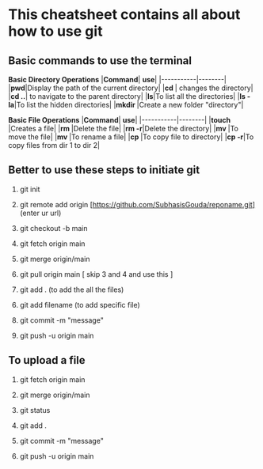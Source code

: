# This cheatsheet contains all about how to use git

## Basic commands to use the terminal

**Basic Directory Operations**
|**Command**| **use**|
|-----------|--------|
|**pwd**|Display the path of the current directory|
|**cd <destinatondirectory>**| changes the directory| 
|**cd ..**| to navigate to the parent directory|
|**ls**|To list all the directories|
|**ls -la**|To list the hidden directories|
|**mkdir <directory>**|Create a new folder "directory"|

**Basic File Operations**
|**Command**| **use**|
|-----------|--------|
|**touch <file>**|Creates a file|
|**rm <file>**|Delete the file|
|**rm -r<directory>**|Delete the directory|
|**mv <file><directory>**|To move the file|
|**mv <file-old><file-new>**|To rename a file|
|**cp <file><directory>**|To copy file to directory|
|**cp -r<directory1><directory2>**|To copy files from dir 1 to dir 2|

## Better to use these steps to initiate git 
<!--if you haven't initialised before-->
1. git init 
<!-- now add the url of your repository without using "[" "]"-->
2. git remote add origin [https://github.com/SubhasisGouda/reponame.git] (enter ur url)
<!-- here i have changed my branch to main from master -->
3. git checkout -b main
<!-- here i have fetched the main branch this basically checks the changes done on the online repository -->
4. git fetch origin main 
<!-- now i have merged the changes with my local repository -->
5. git merge origin/main
<!-- git pull can be used to insantly merge the changes -->
<!-- git pull is different from git merge it directly clones the changes of repository-->
6. git pull origin main [ skip 3 and 4 and use this ]
<!-- now add the files you want to add to the remote repository -->
7. git add . (to add the all the files)
<!-- use this if you want to stage a particular file -->
6. git add filename (to add specific file)
<!-- now commit the changes you have made and add an update message -->
8. git commit -m "message"
<!-- now push the changes to the remote repository-->
9. git push -u origin main

## To upload a file 
<!-- To update changes -->
1. git fetch origin main 
<!-- merge the changes with my local repository -->
2. git merge origin/main
<!-- to check the status -->
3. git status
<!-- now add the files you want to add to the remote repository -->
4. git add .
<!-- now commit the changes you have made and add an update message -->
5. git commit -m "message"
<!-- now push the changes to the remote repository-->
6. git push -u origin main